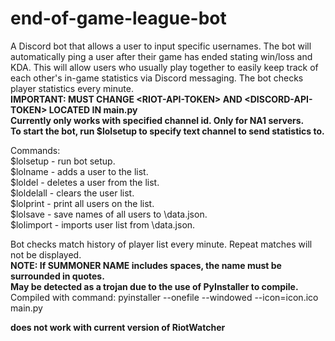 # end-of-game-league-bot  
A Discord bot that allows a user to input specific usernames. The bot will automatically ping a user after their game has ended stating win/loss and KDA. This will allow users who usually play together to easily keep track of each other's in-game statistics via Discord messaging. The bot checks player statistics every minute.    
**IMPORTANT: MUST CHANGE \<RIOT-API-TOKEN> AND \<DISCORD-API-TOKEN> LOCATED IN main.py**  
**Currently only works with specified channel id. Only for NA1 servers.**  
**To start the bot, run $lolsetup to specify text channel to send statistics to.**

Commands:  
$lolsetup <CHANNEL ID> - run bot setup.  
$lolname <SUMMONER NAME> - adds a user to the list.  
$loldel <SUMMONER NAME> - deletes a user from the list.  
$loldelall - clears the user list.  
$lolprint - print all users on the list.  
$lolsave - save names of all users to \data.json.  
$lolimport - imports user list from \data.json.

Bot checks match history of player list every minute. Repeat matches will not be displayed.   
**NOTE: If SUMMONER NAME includes spaces, the name must be surrounded in quotes.**  
**May be detected as a trojan due to the use of PyInstaller to compile.**  
Compiled with command: pyinstaller --onefile --windowed --icon=icon.ico main.py

**does not work with current version of RiotWatcher**
